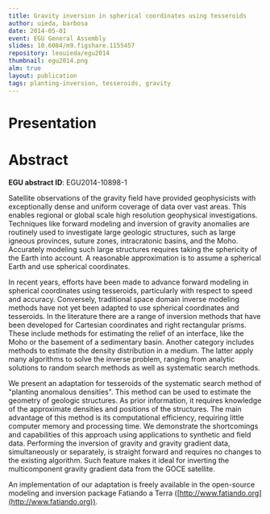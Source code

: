 ```yaml
---
title: Gravity inversion in spherical coordinates using tesseroids
author: uieda, barbosa
date: 2014-05-01
event: EGU General Assembly
slides: 10.6084/m9.figshare.1155457
repository: leouieda/egu2014
thumbnail: egu2014.png
alm: true
layout: publication
tags: planting-inversion, tesseroids, gravity
---
```


# Presentation

<script async class="speakerdeck-embed"
    data-id="4c2a5c18a7f74a12b17d3d5a3fd75378"
    data-ratio="1.33159947984395"
    src="//speakerdeck.com/assets/embed.js"></script>

# Abstract

**EGU abstract ID**: EGU2014-10898-1

Satellite observations of the gravity field have provided geophysicists
with exceptionally dense and uniform coverage of data over vast areas.
This enables regional or global scale
high resolution geophysical investigations.
Techniques like forward modeling and inversion of gravity anomalies
are routinely used to investigate large geologic structures,
such as large igneous provinces, suture zones, intracratonic basins, and the
Moho.
Accurately modeling such large structures
requires taking the sphericity of the Earth into account.
A reasonable approximation is to assume a spherical Earth and
use spherical coordinates.

In recent years, efforts have been made
to advance forward modeling in spherical coordinates using tesseroids,
particularly with respect to speed and accuracy.
Conversely, traditional space domain inverse modeling methods
have not yet been adapted to use spherical coordinates and tesseroids.
In the literature there are a range of inversion methods
that have been developed for Cartesian coordinates and right rectangular prisms.
These include methods for estimating the relief of an interface,
like the Moho or the basement of a sedimentary basin.
Another category includes methods
to estimate the density distribution in a medium.
The latter apply many algorithms to solve the inverse problem,
ranging from analytic solutions to random search methods
as well as systematic search methods.

We present an adaptation for tesseroids of the systematic search method
of "planting anomalous densities".
This method can be used to estimate the geometry of geologic structures.
As prior information, it requires knowledge of the approximate densities and
positions of the structures.
The main advantage of this method is its computational efficiency,
requiring little computer memory and processing time.
We demonstrate the shortcomings and capabilities of this approach using
applications to synthetic and field data.
Performing the inversion of gravity and gravity gradient data,
simultaneously or separately,
is straight forward and requires no changes to the existing algorithm.
Such feature makes it ideal for inverting
the multicomponent gravity gradient data from the GOCE satellite.

An implementation of our adaptation is freely available
in the open-source modeling and inversion package Fatiando a Terra
([http://www.fatiando.org](http://www.fatiando.org)).
